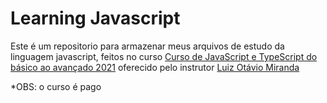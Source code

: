 # Learning Javascript

Este é um repositorio para armazenar meus arquivos de estudo da linguagem javascript, feitos no curso [Curso de JavaScript e TypeScript do básico ao avançado 2021](https://www.udemy.com/course/curso-de-javascript-moderno-do-basico-ao-avancado/) oferecido pelo instrutor [Luiz Otávio Miranda](https://www.udemy.com/user/luiz-otavio-miranda/)

*OBS: o curso é pago